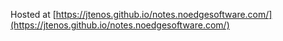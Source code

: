 Hosted at [https://jtenos.github.io/notes.noedgesoftware.com/](https://jtenos.github.io/notes.noedgesoftware.com/)